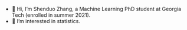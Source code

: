 - 👋 Hi, I’m Shenduo Zhang, a Machine Learning PhD student at Georgia Tech (enrolled in summer 2021).
- 👀 I’m interested in statistics.
<!---
martyrzsd/martyrzsd is a ✨ special ✨ repository because its `README.md` (this file) appears on your GitHub profile.
You can click the Preview link to take a look at your changes.
--->

